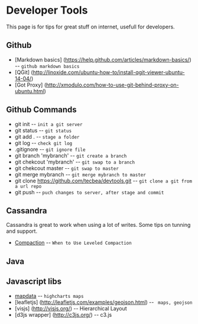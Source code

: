 
Developer Tools
===============

This page is for tips for great stuff on internet, usefull for developers.


Github
------
* [Markdown basics] (https://help.github.com/articles/markdown-basics/) -- `github markdown basics`
* [QGit] (http://linoxide.com/ubuntu-how-to/install-qgit-viewer-ubuntu-14-04/)
* [Got Proxy] (http://xmodulo.com/how-to-use-git-behind-proxy-on-ubuntu.html)

Github Commands
-------------
* git init -- `init a git server`
* git status -- `git status`
* git add . -- `stage a folder `
* git log -- `check git log`
* .gitignore -- `git ignore file`
* git branch 'mybranch' -- `git create a branch`
* git chekcout 'mybranch' -- `git swap to a branch`
* git chekcout master -- `git swap to master`
* git merge mybranch -- `git merge mybranch to master`
* git clone https://github.com/tecbea/devtools.git -- `git clone a git from a url repo`
* git push -- `puch changes to server, after stage and commit`



Cassandra
---------
Cassandra is great to work when using a lot of writes.
Some tips on tunning and support.


* [Compaction](http://www.datastax.com/dev/blog/when-to-use-leveled-compaction) -- `When to Use Leveled Compaction`


Java
----

Javascript libs
---------------
* [mapdata](http://code.highcharts.com/mapdata/) -- `highcharts maps`
* [leafletjs] (http://leafletjs.com/examples/geojson.html) -- ` maps, geojson`
* [visjs] (http://visjs.org/) -- Hierarchical Layout 
* [d3js wrapper] (http://c3js.org/) -- c3.js




